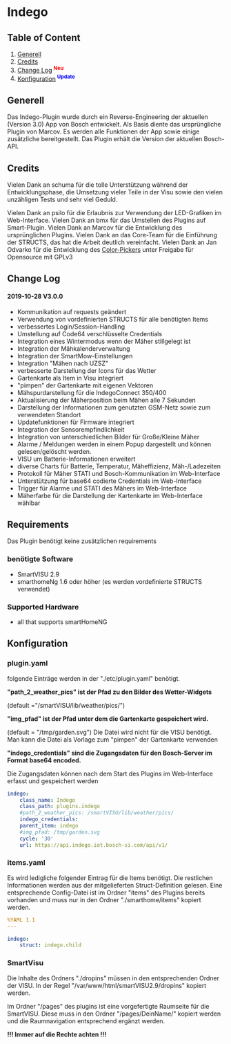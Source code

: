 # Indego

## Table of Content

1. [Generell](#generell)
2. [Credits](#credits)
3. [Change Log](#changelog)<sup><span style="color:red"> **Neu**</sup></span>
4. [Konfiguration](#konfiguration)<sup><span style="color:blue"> **Update**</sup></span>


## Generell<a name="generell"/></a>

Das Indego-Plugin wurde durch ein Reverse-Engineering der aktuellen (Version 3.0) App
von Bosch entwickelt. Als Basis diente das ursprüngliche Plugin von Marcov. Es werden alle Funktionen der App sowie einige zusätzliche bereitgestellt.
Das Plugin erhält die Version der aktuellen Bosch-API.

## Credits<a name="credits"/></a>

Vielen Dank an schuma für die tolle Unterstützung während der Entwicklungsphase,
die Umsetzung vieler Teile in der Visu sowie den vielen unzähligen Tests und sehr viel Geduld.

Vielen Dank an psilo für die Erlaubnis zur Verwendung der LED-Grafiken im Web-Interface.
Vielen Dank an bmx für das Umstellen des Plugins auf Smart-Plugin.
Vielen Dank an Marcov für die Entwicklung des ursprünglichen Plugins.
Vielen Dank an das Core-Team für die Einführung der STRUCTS, das hat die Arbeit deutlich vereinfacht.
Vielen Dank an Jan Odvarko für die Entwicklung des [Color-Pickers](#http://jscolor.com) unter Freigabe für Opensource mit GPLv3   

## Change Log<a name="changelog"/></a>

#### 2019-10-28 V3.0.0
- Kommunikation auf requests geändert
- Verwendung von vordefinierten STRUCTS für alle benötigten Items
- verbessertes Login/Session-Handling
- Umstellung auf Code64 verschlüsselte Credentials
- Integration eines Wintermodus wenn der Mäher stillgelegt ist
- Integration der Mähkalenderverwaltung
- Integration der SmartMow-Einstellungen
- Integration "Mähen nach UZSZ"
- verbesserte Darstellung der Icons für das Wetter
- Gartenkarte als Item in Visu integriert
- "pimpen" der Gartenkarte mit eigenen Vektoren
- Mähspurdarstellung für die IndegoConnect 350/400
- Aktualisierung der Mäherposition beim Mähen alle 7 Sekunden
- Darstellung der Informationen zum genutzten GSM-Netz sowie zum verwendeten Standort
- Updatefunktionen für Firmware integriert
- Integration der Sensorempfindlichkeit
- Integration von unterschiedlichen Bilder für Große/Kleine Mäher
- Alarme / Meldungen werden in einem Popup dargestellt und können gelesen/gelöscht werden.
- VISU um Batterie-Informationen erweitert
- diverse Charts für Batterie, Temperatur, Mäheffizienz, Mäh-/Ladezeiten
- Protokoll für Mäher STATI und Bosch-Kommunikation im Web-Interface
- Unterstützung für base64 codierte Credentials im Web-Interface
- Trigger für Alarme und STATI des Mähers im Web-Interface
- Mäherfarbe für die Darstellung der Kartenkarte im Web-Interface wählbar
 



## Requirements

Das Plugin benötigt keine zusätzlichen requirements

### benötigte Software

* SmartVISU 2.9
* smarthomeNg 1.6 oder höher (es werden vordefinierte STRUCTS verwendet)


### Supported Hardware

* all that supports smartHomeNG


## Konfiguration<a name="konfiguration"/></a>

### plugin.yaml

folgende Einträge werden in der "./etc/plugin.yaml" benötigt.

<strong>"path_2_weather_pics" ist der Pfad zu den Bilder des Wetter-Widgets</strong>

(default ="/smartVISU/lib/weather/pics/")

<strong>"img_pfad" ist der Pfad unter dem die Gartenkarte gespeichert wird.</strong> 

(default = "/tmp/garden.svg")
Die Datei wird nicht für die VISU benötigt. Man kann die Datei als Vorlage
zum "pimpen" der Gartenkarte verwenden

<strong>"indego_credentials" sind die Zugangsdaten für den Bosch-Server im Format base64 encoded.</strong>

Die Zugangsdaten können nach dem Start des Plugins im Web-Interface erfasst und gespeichert werden 


```yaml
indego:
    class_name: Indego
    class_path: plugins.indego
    #path_2_weather_pics: /smartVISU/lib/weather/pics/
    indego_credentials:
    parent_item: indego 
    #img_pfad: /tmp/garden.svg
    cycle: '30'
    url: https://api.indego.iot.bosch-si.com/api/v1/
```



### items.yaml

Es wird ledigliche folgender Eintrag für die Items benötigt.
Die restlichen Informationen werden aus der mitgelieferten Struct-Definition gelesen.
Eine entsprechende Config-Datei ist im Ordner "items" des Plugins bereits vorhanden und
muss nur in den Ordner "./smarthome/items" kopiert werden.

```yaml
%YAML 1.1
---

indego:
    struct: indego.child
```

### SmartVisu

Die Inhalte des Ordners "./dropins" müssen in den entsprechenden Ordner der VISU.
In der Regel "/var/www/html/smartVISU2.9/dropins" kopiert werden.

Im Ordner "/pages" des plugins ist eine vorgefertigte Raumseite für die SmartVISU.
Diese muss in den Ordner "/pages/DeinName/" kopiert werden und die Raumnavigation entsprechend ergänzt werden.

<strong>!!! Immer auf die Rechte achten !!!</strong> 
